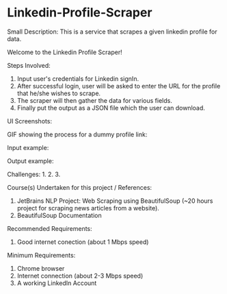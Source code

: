 # Linkedin-Profile-Scraper
Small Description: This is a service that scrapes a given linkedin profile for data.

Welcome to the Linkedin Profile Scraper!

Steps Involved:
1. Input user's credentials for Linkedin signIn. 
2. After successful login, user will be asked to enter the URL for the profile that he/she wishes to scrape. 
3. The scraper will then gather the data for various fields.
4. Finally put the output as a JSON file which the user can download.



UI Screenshots:



GIF showing the process for a dummy profile link:



Input example:

Output example: 



Challenges:
1.
2.
3.


Course(s) Undertaken for this project / References:
1. JetBrains NLP Project: Web Scraping using BeautifulSoup (~20 hours project for scraping news articles from a website).
2. BeautifulSoup Documentation


Recommended Requirements:
1. Good internet conection (about 1 Mbps speed)

Minimum Requirements:
1. Chrome browser
2. Internet connection (about 2-3 Mbps speed)
3. A working LinkedIn Account
